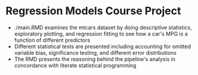 # Regression Models Course Project

- ./main.RMD examines the mtcars dataset by doing descriptive statistics, exploratory plotting, and regression fitting to see how a car's MPG is a function of different predictors
- Different statistical tests are presented including accounting for omitted variable bias, significance testing, and different error distributions
- The RMD presents the reasoning behind the pipeline's analysis in concordance with literate statistical programming